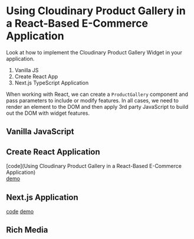 # Using Cloudinary Product Gallery in a React-Based E-Commerce Application

Look at how to implement the Cloudinary Product Gallery Widget in your application.

1. Vanilla JS
2. Create React App
3. Next.js TypeScript Application

When working with React, we can create a `ProductGallery` component and pass parameters to include or modify features.
In all cases, we need to render an element to the DOM and then apply 3rd party JavaScript to build out the DOM with widget features.

## Vanilla JavaScript


## Create React Application
[code](Using Cloudinary Product Gallery in a React-Based E-Commerce Application)  
[demo](https://cloudinary-training.github.io/cld-product-gallery-widget-react/) 

## Next.js Application

[code](https://github.com/cloudinary-training/cld-product-gallery-nextjs)
[demo](https://cld-product-gallery-nextjs.vercel.app/)

## Rich Media

